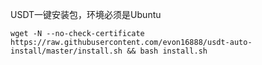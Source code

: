 
USDT一键安装包，环境必须是Ubuntu

    wget -N --no-check-certificate https://raw.githubusercontent.com/evon16888/usdt-auto-install/master/install.sh && bash install.sh
